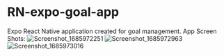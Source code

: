 # RN-expo-goal-app
Expo React Native application created for goal management.
App Screen Shots:
![Screenshot_1685972251](https://github.com/Manusha17/RN-expo-goal-app/assets/45126869/3c2f156f-5da8-4655-bb51-af107b1cd3af)
![Screenshot_1685972963](https://github.com/Manusha17/RN-expo-goal-app/assets/45126869/d48ef65d-1e40-4147-8753-64cd1050ce7a)
![Screenshot_1685973016](https://github.com/Manusha17/RN-expo-goal-app/assets/45126869/4f865210-4cc1-45b3-a7fc-4cfd1466e496)
